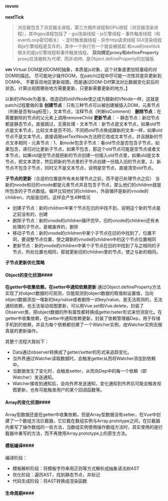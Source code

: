 #### mvvm ####

**nextTick**
>浏览器包含了浏览器主进程，第三方插件进程和GPU进程（浏览器渲染进程），其中gpu进程包括了
    - gui渲染线程
    - js引擎线程 
    - 事件触发线程（和eventLoop密切相关）
    - 定时触发器线程
    - 异步http请求线程
GUI渲染线程和js引擎线程是互斥的，其中一个执行另一个就会被挂起
和vue的nexttick相关的是js引擎线程和事件触发线程。
**双向绑定proxy和defineProperty**
proxy应该被称为*代理*，而非*劫持*，是Object.defineProperty的加强版

**vm**
Virtual DOM是对DOM的抽象，本质是js对象，这个对象是更加轻量级的对DOM的描述。
尽可能地少操作DOM，在patch过程中尽可能一次性将差异更新到DOM中。
不要盲目地区更新视图，而是通过DOM-Diff算法对比数据变化前后的状态，计算出视图哪些地方需要更新，只更新需要更新的地方。】

以新的VNode为基准，改造旧的oldVNode使之成为跟新的VNode一样，这就是patch过程要做的事
**创建节点**：只有三种节点可以被创建被插入DOM，元素节点（判断是否有tag标签），文本节点，注释节点（判断isComment）
**删除节点**：在需要删除的节点的父元素上调用removeChild
**更新节点**：
    - 静态节点：新旧节点都是静态节点，直接跳过，无需处理
    - 文本节点：新节点是文本节点，如果old节点是文本节点，比较文本是否不同，不同把old节点换成跟新的文本一样，如果old节点不是文本节点，直接调用setTextNode方法把它改成文本节点，并且跟新的节点文本相同
    - 元素节点：1、新node包含子节点：看old节点是否包含子节点，如果包含，递归对比更新子节点，如果不包含，那这个old节点可能是空节点或者文本节点，如果old是空节点就把新的节点创建一份插入old节点里，如果old是文本节点，把文本清空，然后把新的节点里的子节点创建一份插入旧的节点里。2、新节点不包含子节点，同时又不是文本节点，说明是空节点，直接清空old节点。

**子节点的更新**（合适的位置是所有未处理节点之前，而不是已处理节点之后）
当新的nvode和旧的vnode都是元素节点并且包含子节点，那么他们的children就是所包含的子节点数组。循环比较他们的children，外层循环是新的vnode的children，内层是旧的。这样会产生4种情况
- 创建子节点：新的children中某个节点在旧的中找不到，说明这个新的节点是之前没有的，创建
- 删除子节点：新的vnode的children循环完毕，旧的vnode的children还有未处理的子节点，是被废弃的，删除
- 移动子节点：新的vnode的children中某个子节点在旧的中找到了，位置不同，要调整节点位置，使之跟新的vnode的children中的这个节点位置相同
- 更新节点：新的vnode的children中某个子节点在旧的中找到了与之相同的子节点，所处位置也相同，那就更新旧的children里的节点，使之与新的相同。

**子节点更新优化策略**


#### Object的变化侦测####
**在getter中收集依赖，在setter中通知依赖更新**
通过Object.defineProperty方法实现了对object数据的可观测，仅能观测到object数据的取值和设置值，当向object数据添加一堆新的key/value或者删除一对key/value，是无法观测的，无法通知依赖，也无法驱动视图更新，可以用Vue.set和Vue.delete，封装了Observer类，把object数据的所有属性都转换成getter/seter形式来侦测变化。在getter中收集依赖，在setter中通知依赖更新，封装了依赖管理器Dep，用于存储手机到的依赖，并且为每个依赖都创建了一个Watcher实例，由Watcher实例去做真是的更新操作。


其整个流程大致如下：
- Data通过observer转换成了getter/setter的形式来追踪变化。
- 当外界通过Watcher读取数据时，会触发getter从而将Watcher添加到依赖中。
- 当数据发生了变化时，会触发setter，从而向Dep中的每一个依赖（即Watcher）发送通知。
- Watcher接收到通知后，会向外界发送通知，变化通知到外界后可能会触发视图更新，也有可能触发用户的某个回调函数等。
#### Array的变化侦测####
Array型数据还是在getter中收集依赖，但是Array型数据没有setter，在Vue中创建了一个数组方法拦截器，它拦截在数组实例与Array.prototype之间，在拦截器内重写了操作数组的一些方法，当数组实例使用操作数组方法时，其实使用的是拦截器中重写的方法，而不再使用Array.prototype上的原生方法。

#### 模板编译####
编译阶段：
- 模板解析阶段：将模板字符串用正则等方式解析成抽象语法树AST
- 优化阶段：遍历AST，找到静态节点，并标记
- 代码生成阶段：将AST转换成渲染函数

#### 生命周期####
